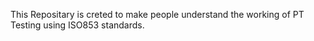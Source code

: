 This Repositary is creted to make people understand the working of PT Testing using ISO853 standards.
